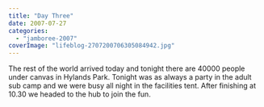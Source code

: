 ```yaml
---
title: "Day Three"
date: 2007-07-27
categories: 
  - "jamboree-2007"
coverImage: "lifeblog-2707200706305084942.jpg"
---
```


The rest of the world arrived today and tonight there are 40000 people under canvas in Hylands Park. Tonight was as always a party in the adult sub camp and we were busy all night in the facilities tent. After finishing at 10.30 we headed to the hub to join the fun.
